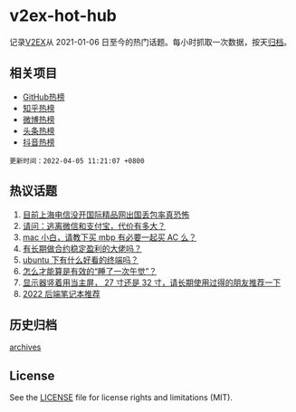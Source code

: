 # v2ex-hot-hub

 记录[V2EX](https://www.v2ex.com/)从 2021-01-06 日至今的热门话题。每小时抓取一次数据，按天[归档](archives)。
 
 ## 相关项目

- [GitHub热榜](https://github.com/snaildev/github-hot-hub)
- [知乎热榜](https://github.com/snaildev/zhihu-hot-hub)
- [微博热榜](https://github.com/snaildev/weibo-hot-hub)
- [头条热榜](https://github.com/snaildev/toutiao-hot-hub)
- [抖音热榜](https://github.com/snaildev/douyin-hot-hub)


 `更新时间：2022-04-05 11:21:07 +0800`

## 热议话题

1. [目前上海电信没开国际精品网出国丢包率真恐怖](https://www.v2ex.com/t/844883)
1. [请问：逃离微信和支付宝，代价有多大？](https://www.v2ex.com/t/844963)
1. [mac 小白，请教下买 mbp 有必要一起买 AC 么？](https://www.v2ex.com/t/844884)
1. [有长期做合约稳定盈利的大佬吗？](https://www.v2ex.com/t/844860)
1. [ubuntu 下有什么好看的终端吗？](https://www.v2ex.com/t/844876)
1. [怎么才能算是有效的“睡了一次午觉”？](https://www.v2ex.com/t/844881)
1. [显示器竖着用当主屏， 27 寸还是 32 寸，请长期使用过得的朋友推荐一下](https://www.v2ex.com/t/844885)
1. [2022 后端笔记本推荐](https://www.v2ex.com/t/844916)

## 历史归档

[archives](archives)

## License

See the [LICENSE](LICENSE) file for license rights and limitations (MIT).
